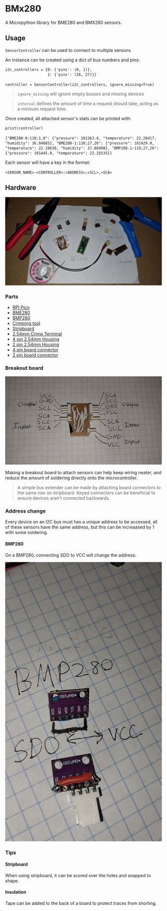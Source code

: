# BMx280

A Micropython library for BME280 and BMX280 sensors.

## Usage

`SensorController` can be used to connect to multiple sensors.

An instance can be created using a dict of bus numbers and pins:

```
i2c_controllers = {0: {'pins': (0, 1)},
                   1: {'pins': (26, 27)}}

controller = SensorController(i2c_controllers, ignore_missing=True)
```

> `ignore_missing` will ignore empty busses and missing devices

> `interval` defines the amount of time a request should take, acting as a mininum request time.

Once created, all attached sensor's stats can be printed with:

```
print(controller)

{"BME280-0:118;1,0": {"pressure": 101363.4, "temperature": 22.28417, "humidity": 36.84885}, "BME280-1:118;27,26": {"pressure": 101429.8, "temperature": 22.10638, "humidity": 37.86998}, "BMP280-1:119;27,26": {"pressure": 101445.0, "temperature": 22.25535}}
```

Each sensor will have a key in the format:

`<SENSOR_NAME>-<CONTROLLER>:<ADDRESS>;<SCL>,<SCA>`

## Hardware

![overview](pictures/overview.jpeg)

### Parts

* [RPI Pico](https://www.raspberrypi.com/products/rp2040/)
* [BME280](https://www.bosch-sensortec.com/products/environmental-sensors/humidity-sensors-bme280/)
* [BMP280](https://www.bosch-sensortec.com/products/environmental-sensors/pressure-sensors/bmp280/)
* [Crimping tool](https://www.taydaelectronics.com/sn-48b-crimping-tool-plier-0-5-1-5-mm-for-awg-26-16.html)
* [Stripboard](https://www.taydaelectronics.com/small-stripboard-93x55mm-copper.html)
* [2.54mm Crimp Terminal](https://www.taydaelectronics.com/crimp-terminal-connector-xh-2-54mm.html)
* [4 pin 2.54mm Housing](https://www.taydaelectronics.com/connectors-sockets/wafer-housing-crimp-terminal/housing-connector-2-54mm-4-pins.html)
* [2 pin 2.54mm Housing](https://www.taydaelectronics.com/connectors-sockets/wafer-housing-crimp-terminal/housing-connector-2-54mm-2-pins.html)
* [4 pin board connector](https://www.taydaelectronics.com/connectors-sockets/wafer-housing-crimp-terminal/wafer-connector-2-54mm-4-pins-right-angle.html)
* [2 pin board connector](https://www.taydaelectronics.com/connectors-sockets/wafer-housing-crimp-terminal/wafer-connector-2-54mm-2-pins-right-angle.html)

### Breakout board

![breakout](pictures/breakout_wiring.jpeg)

Making a breakout board to attach sensors can help keep wiring neater, and reduce the amount of soldering directly onto the microcontroller.

> A simple bus extender can be made by attaching board connectors to the same row on stripboard. Keyed connectors can be beneficial to ensure devices aren't connected backwards.

### Address change

Every device on an I2C bus must has a unique address to be accessed, all of these sensors have the same address, but this can be increaased by 1 with some soldering.

#### BMP280

On a BMP280, connecting SDO to VCC will change the address:

![BMP280 Address Change](pictures/bmp_alt_address.jpeg)

### Tips

#### Stripboard

When using stripboard, it can be scored over the holes and snapped to shape.

#### Insulation

Tape can be added to the back of a board to protect traces from shorting.
